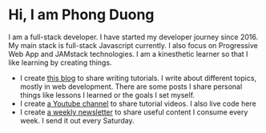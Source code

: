 # Hi, I am Phong Duong

I am a full-stack developer. I have started my developer journey since 2016. My main stack is full-stack Javascript currently. I also focus on Progressive Web App and JAMstack technologies. I am a kinesthetic learner so that I like learning by creating things.

* I create [this blog](http://phongduong.dev/blog) to share writing tutorials. I write about different topics, mostly in web development. There are some posts I share personal things like lessons I learned or the goals I set myself.  
* I create [a Youtube channel](https://www.youtube.com/channel/UCXykqt3V2-9bYXKWZRcH0rA) to share tutorial videos. I also live code here
* I create [a weekly newsletter](https://koogio.substack.com/) to share useful content I consume every week. I send it out every Saturday.